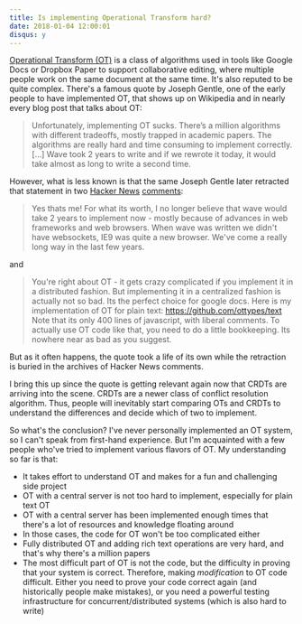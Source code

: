 ```yaml
---
title: Is implementing Operational Transform hard?
date: 2018-01-04 12:00:01
disqus: y
---
```


[Operational Transform (OT)](https://en.wikipedia.org/wiki/Operational_transformation) is a class of algorithms used in tools like Google Docs or Dropbox Paper to support collaborative editing, where multiple people work on the same document at the same time. It's also reputed to be quite complex. There's a famous quote by Joseph Gentle, one of the early people to have implemented OT, that shows up on Wikipedia and in nearly every blog post that talks about OT:

> Unfortunately, implementing OT sucks. There’s a million algorithms with different tradeoffs, mostly trapped in academic papers. The algorithms are really hard and time consuming to implement correctly. […] Wave took 2 years to write and if we rewrote it today, it would take almost as long to write a second time.

However, what is less known is that the same Joseph Gentle later retracted that statement in two [Hacker News](https://news.ycombinator.com/item?id=12311984) [comments](https://news.ycombinator.com/item?id=10003918):

> Yes thats me! For what its worth, I no longer believe that wave would take 2 years to implement now - mostly because of advances in web frameworks and web browsers. When wave was written we didn't have websockets, IE9 was quite a new browser. We've come a really long way in the last few years.

and

> You're right about OT - it gets crazy complicated if you implement it in a distributed fashion. But implementing it in a centralized fashion is actually not so bad. Its the perfect choice for google docs. Here is my implementation of OT for plain text: https://github.com/ottypes/text Note that its only 400 lines of javascript, with liberal comments. To actually use OT code like that, you need to do a little bookkeeping. Its nowhere near as bad as you suggest.

But as it often happens, the quote took a life of its own while the retraction is buried in the archives of Hacker News comments.

I bring this up since the quote is getting relevant again now that CRDTs are arriving into the scene. CRDTs are a newer class of conflict resolution algorithm. Thus, people will inevitably start comparing OTs and CRDTs to understand the differences and decide which of two to implement.

So what's the conclusion? I've never personally implemented an OT system, so I can't speak from first-hand experience. But I'm acquainted with a few people who've tried to implement various flavors of OT. My understanding so far is that:

- It takes effort to understand OT and makes for a fun and challenging side project
- OT with a central server is not too hard to implement, especially for plain text OT
- OT with a central server has been implemented enough times that there's a lot of resources and knowledge floating around
- In those cases, the code for OT won't be too complicated either
- Fully distributed OT and adding rich text operations are very hard, and that's why there's a million papers
- The most difficult part of OT is not the code, but the difficulty in proving that your system is correct. Therefore, making *modification* to OT code difficult. Either you need to prove your code correct again (and historically people make mistakes), or you need a powerful testing infrastructure for concurrent/distributed systems (which is also hard to write)
